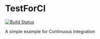 # TestForCI

[![Build Status](https://travis-ci.org/EserFromCambridge/TestForCI?branch=master)](https://travis-ci.org/EserFromCambridge/TestForCI)

A simple example for Continuous Integration
